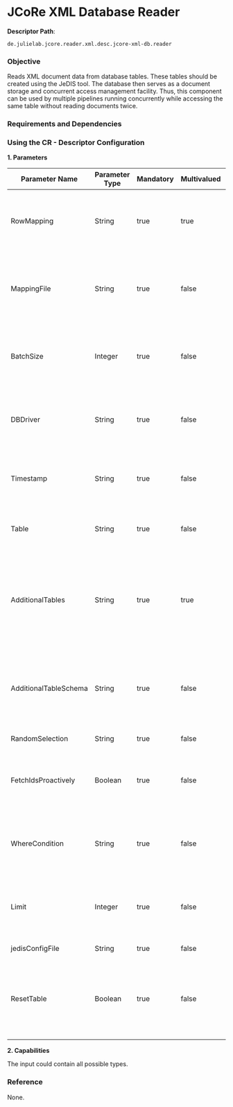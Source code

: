 # JCoRe XML Database Reader

**Descriptor Path**:
```
de.julielab.jcore.reader.xml.desc.jcore-xml-db.reader
```

### Objective
Reads XML document data from database tables. These tables should be created using the JeDIS tool.
The database then serves as a document storage and concurrent access management facility. Thus, this component can be used by multiple pipelines running concurrently while accessing the same table without reading documents twice. 

### Requirements and Dependencies

### Using the CR - Descriptor Configuration

**1. Parameters**

| Parameter Name | Parameter Type | Mandatory | Multivalued | Description |
|----------------|----------------|-----------|-------------|-------------|
| RowMapping | String | true | true | A list of mappings from retrieved database table fields into UIMA types and feature values. The exact format is explained below.    |
| MappingFile | String | true | false | A mapping file specifying how the document XML data should be used to populate the CAS. The reader uses the [jcore-xml-mapper] for this task.    |
| BatchSize | Integer | true | false | The number of documents (plus annotations) to be fetched from the database per request. Defaults to 50 (<code>jcore-db-reader</code> default).    |
| DBDriver | String | true | false | The database driver appropriate for the used DBMS. Defaults to <code>org.postgresql.Driver</code>. Is auto-detected if missing.    |
| Timestamp | String | true | false | A timestamp string in the appropriate DBMS format. If set, only subset rows newer than the given timestamp are read.   |
| Table | String | true | false | The JeDIS database subset table to read from. This subset table must reference an XMI data table.    |
| AdditionalTables | String | true | true | Additional tables to read. Must have the same primary key as the table given for the <code>Table</code> parameter. Which data exactly is returned is defined by the JeDIS data schema given in the <code>AdditionalTableSchema</code> parameter.    |
| AdditionalTableSchema | String | true | false | The JeDIS table schema for the additional tables. The schema defines which columns are joined to the primary XML data. The <code>RowMapping</code> can be used to add these data into the CAS    |
| RandomSelection | String | true | false | Orders the read documents randomly.   |
| FetchIdsProactively | Boolean | true | false |  When set to <code>true</code>, the next batch of documents will be fetched in a background thread from the database. Defaults to <code>true</code>.   |
| WhereCondition | String | true | false | An SQL WHERE condition string used for arbitrary restrictions on retrieved documents. Beware of SQL injections.    |
| Limit | Integer | true | false | A limit to the number of read documents. After the limit is hit, the reader will signal that there are no more documents, causing reading to stop.    |
| jedisConfigFile | String | true | false |   The JeDIS configuration.   |
| ResetTable | Boolean | true | false |   Whether the subset table, from which data is read, should be reset at initialization of the reader. Must not be set to <code>true</code> when multiple readers concurrently read from the same subset table.   |


**2. Capabilities**

The input could contain all possible types.


### Reference
None.
